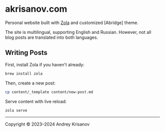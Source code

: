 # akrisanov.com

Personal website built with [Zola](https://www.getzola.org/) and customized [Abridge] theme.

The site is multilingual, supporting English and Russian.
However, not all blog posts are translated into both languages.

## Writing Posts

First, install Zola if you haven't already:

```bash
brew install zola
```

Then, create a new post:

```bash
cp content/_template content/new-post.md
```

Serve content with live reload:

```bash
zola serve
```

---

Copyright © 2023–2024 Andrey Krisanov
